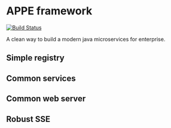 # APPE framework

[![Build Status](https://travis-ci.org/appespace/framework.svg?branch=master)](https://travis-ci.org/appespace/framework)

A clean way to build a modern java microservices for enterprise.

## Simple registry

## Common services

## Common web server

## Robust SSE


